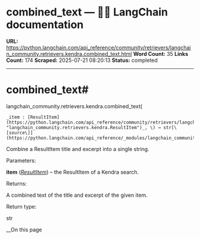 # combined_text — 🦜🔗 LangChain  documentation

**URL:** https://python.langchain.com/api_reference/community/retrievers/langchain_community.retrievers.kendra.combined_text.html
**Word Count:** 35
**Links Count:** 174
**Scraped:** 2025-07-21 08:20:13
**Status:** completed

---

# combined\_text\#

langchain\_community.retrievers.kendra.combined\_text\(

    _item : [ResultItem](https://python.langchain.com/api_reference/community/retrievers/langchain_community.retrievers.kendra.ResultItem.html#langchain_community.retrievers.kendra.ResultItem "langchain_community.retrievers.kendra.ResultItem")_, \) → str[\[source\]](https://python.langchain.com/api_reference/_modules/langchain_community/retrievers/kendra.html#combined_text)\#     

Combine a ResultItem title and excerpt into a single string.

Parameters:     

**item** \([_ResultItem_](https://python.langchain.com/api_reference/community/retrievers/langchain_community.retrievers.kendra.ResultItem.html#langchain_community.retrievers.kendra.ResultItem "langchain_community.retrievers.kendra.ResultItem")\) – the ResultItem of a Kendra search.

Returns:     

A combined text of the title and excerpt of the given item.

Return type:     

str

__On this page